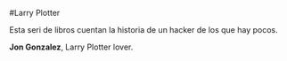 #Larry Plotter

Esta seri de libros cuentan la historia de un hacker de los que hay pocos.

**Jon Gonzalez**, Larry Plotter lover.
